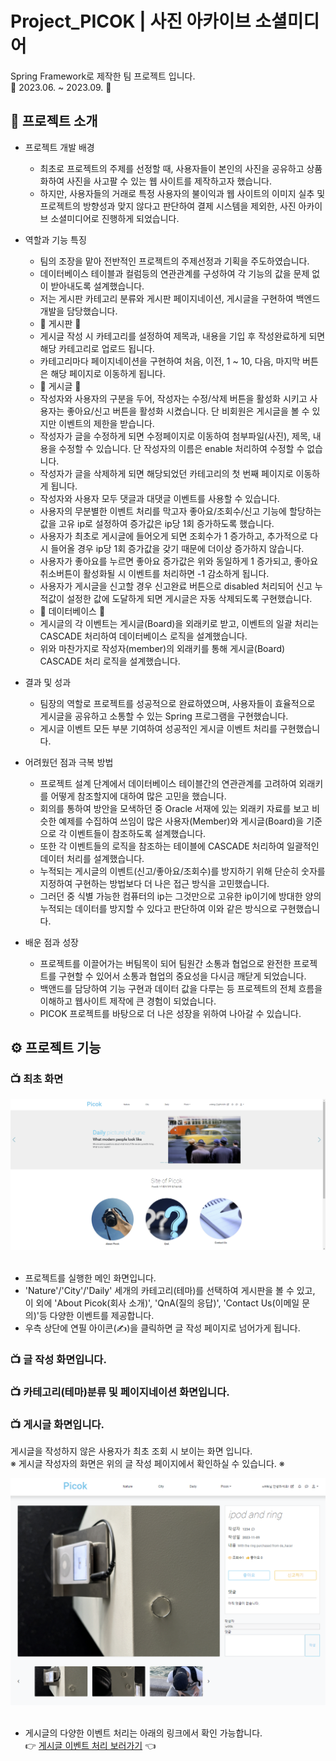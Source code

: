# Project_PICOK | 사진 아카이브 소셜미디어

Spring Framework로 제작한 팀 프로젝트 입니다.<br/>
📆 2023.06. ~ 2023.09. 📆
<br/>

## 📢 프로젝트 소개
- 프로젝트 개발 배경
  - 최초로 프로젝트의 주제를 선정할 때, 사용자들이 본인의 사진을 공유하고 상품화하여 사진을 사고팔 수 있는 웹 사이트를 제작하고자 했습니다.
  - 하지만, 사용자들의 거래로 특정 사용자의 불이익과 웹 사이트의 이미지 실추 및 프로젝트의 방향성과 맞지 않다고 판단하여 결제 시스템을 제외한, 사진 아카이브 소셜미디어로 진행하게 되었습니다.

- 역할과 기능 특징
  - 팀의 조장을 맡아 전반적인 프로젝트의 주제선정과 기획을 주도하였습니다.
  - 데이터베이스 테이블과 컬럼등의 연관관계를 구성하여 각 기능의 값을 문제 없이 받아내도록 설계했습니다.
  - 저는 게시판 카테고리 분류와 게시판 페이지네이션, 게시글을 구현하여 백엔드 개발을 담당했습니다.
  - 📖 게시판 📖
  - 게시글 작성 시 카테고리를 설정하여 제목과, 내용을 기입 후 작성완료하게 되면 해당 카테고리로 업로드 됩니다.
  - 카테고리마다 페이지네이션을 구현하여 처음, 이전, 1 ~ 10, 다음, 마지막 버튼은 해당 페이지로 이동하게 됩니다.
  - 📖 게시글 📖
  - 작성자와 사용자의 구분을 두어, 작성자는 수정/삭제 버튼을 활성화 시키고 사용자는 좋아요/신고 버튼을 활성화 시켰습니다. 단 비회원은 게시글을 볼 수 있지만 이벤트의 제한을 받습니다.
  - 작성자가 글을 수정하게 되면 수정페이지로 이동하여 첨부파일(사진), 제목, 내용을 수정할 수 있습니다. 단 작성자의 이름은 enable 처리하여 수정할 수 없습니다.
  - 작성자가 글을 삭제하게 되면 해당되었던 카테고리의 첫 번째 페이지로 이동하게 됩니다.
  - 작성자와 사용자 모두 댓글과 대댓글 이벤트를 사용할 수 있습니다.
  - 사용자의 무분별한 이벤트 처리를 막고자 좋아요/조회수/신고 기능에 할당하는 값을 고유 ip로 설정하여 증가값은 ip당 1회 증가하도록 했습니다.
  - 사용자가 최초로 게시글에 들어오게 되면 조회수가 1 증가하고, 추가적으로 다시 들어올 경우 ip당 1회 증가값을 갖기 때문에 더이상 증가하지 않습니다.
  - 사용자가 좋아요를 누르면 좋아요 증가값은 위와 동일하게 1 증가되고, 좋아요 취소버튼이 활성화될 시 이벤트를 처리하면 -1 감소하게 됩니다.
  - 사용자가 게시글을 신고할 경우 신고완료 버튼으로 disabled 처리되어 신고 누적값이 설정한 값에 도달하게 되면 게시글은 자동 삭제되도록 구현했습니다.
  - 📖 데이터베이스 📖
  - 게시글의 각 이벤트는 게시글(Board)을 외래키로 받고, 이벤트의 일괄 처리는 CASCADE 처리하여 데이터베이스 로직을 설계했습니다.
  - 위와 마찬가지로 작성자(member)의 외래키를 통해 게시글(Board) CASCADE 처리 로직을 설계했습니다.
 
 - 결과 및 성과
   - 팀장의 역할로 프로젝트를 성공적으로 완료하였으며, 사용자들이 효율적으로 게시글을 공유하고 소통할 수 있는 Spring 프로그램을 구현했습니다.
   - 게시글 이벤트 모든 부분 기여하여 성공적인 게시글 이벤트 처리를 구현했습니다.
  
 - 어려웠던 점과 극복 방법
   - 프로젝트 설계 단계에서 데이터베이스 테이블간의 연관관계를 고려하여 외래키를 어떻게 참조할지에 대하여 많은 고민을 했습니다.
   - 회의를 통하여 방안을 모색하던 중 Oracle 서재에 있는 외래키 자료를 보고 비슷한 예제를 수집하여 쓰임이 많은 사용자(Member)와 게시글(Board)을 기준으로 각 이벤트들이 참조하도록 설계했습니다.
   - 또한 각 이벤트들의 로직을 참조하는 테이블에 CASCADE 처리하여 일괄적인 데이터 처리를 설계했습니다.
   - 누적되는 게시글의 이벤트(신고/좋아요/조회수)를 방지하기 위해 단순히 숫자를 지정하여 구현하는 방법보다 더 나은 접근 방식을 고민했습니다.
   - 그러던 중 식별 가능한 컴퓨터의 ip는 그것만으로 고유한 ip이기에 방대한 양의 누적되는 데이터를 방지할 수 있다고 판단하여 이와 같은 방식으로 구현했습니다.

  - 배운 점과 성장
    - 프로젝트를 이끌어가는 버팀목이 되어 팀원간 소통과 협업으로 완전한 프로젝트를 구현할 수 있어서 소통과 협업의 중요성을 다시금 깨닫게 되었습니다.
    - 백앤드를 담당하여 기능 구현과 데이터 값을 다루는 등 프로젝트의 전체 흐름을 이해하고 웹사이트 제작에 큰 경험이 되었습니다.
    - PICOK 프로젝트를 바탕으로 더 나은 성장을 위하여 나아갈 수 있습니다.

## ⚙️ 프로젝트 기능

### 📺 최초 화면
<div>
  <img src="readme/HOME/main1.png" />
</div>
<br/>

- 프로젝트를 실행한 메인 화면입니다.
- 'Nature'/'City'/'Daily' 세개의 카테고리(테마)를 선택하여 게시판을 볼 수 있고, 이 외에 'About Picok(회사 소개)', 'QnA(질의 응답)', 'Contact Us(이메일 문의)'등 다양한 이벤트를 제공합니다.
- 우측 상단에 연필 아이콘(✍️)을 클릭하면 글 작성 페이지로 넘어가게 됩니다.

### 📺 글 작성 화면입니다.

### 📺 카테고리(테마)분류 및 페이지네이션 화면입니다.

### 📺 게시글 화면입니다.
게시글을 작성하지 않은 사용자가 최초 조회 시 보이는 화면 입니다.<br/>
※ 게시글 작성자의 화면은 위의 글 작성 페이지에서 확인하실 수 있습니다. ※
<div>
  <img src="readme/BOARD/board.png" />
</div>
<br/>

- 게시글의 다양한 이벤트 처리는 아래의 링크에서 확인 가능합니다.<br/>
👉 <a href="" target="_blank">게시글 이벤트 처리 보러가기</a> 👈
